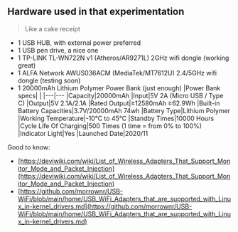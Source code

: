 ## Hardware used in that experimentation

> Like a cake receipt

* 1 USB HUB, with external power preferred
* 1 USB pen drive, a nice one
* 1 TP-LINK TL-WN722N v1 (Atheros/AR9271L) 2GHz wifi dongle (working great)
* 1 ALFA Network AWUS036ACM (MediaTek/MT7612U) 2.4/5GHz wifi dongle (testing soon)
* 1 20000mAh Lithium Polymer Power Bank (just enough)
  |Power Bank specs| |
  |---|---
  |Capacity|20000mAh
  |Input|5V 2A (Micro USB / Type C)
  |Output|5V 2.1A/2.1A
  |Rated Output|≥12580mAh ≥62.9Wh
  |Built-in Battery Capacities|3.7V/20000mAh 74wh
  |Battery Type|Lithium Polymer
  |Working Temperature|-10°C to 45°C
  |Standby Times|10000 Hours
  |Cycle Life Of Charging|500 Times (1 time = from 0% to 100%)
  |Indicator Light|Yes
  |Launched Date|2020/11

Good to know:
* [https://deviwiki.com/wiki/List_of_Wireless_Adapters_That_Support_Monitor_Mode_and_Packet_Injection](https://deviwiki.com/wiki/List_of_Wireless_Adapters_That_Support_Monitor_Mode_and_Packet_Injection)
* [https://github.com/morrownr/USB-WiFi/blob/main/home/USB_WiFi_Adapters_that_are_supported_with_Linux_in-kernel_drivers.md](https://github.com/morrownr/USB-WiFi/blob/main/home/USB_WiFi_Adapters_that_are_supported_with_Linux_in-kernel_drivers.md)
